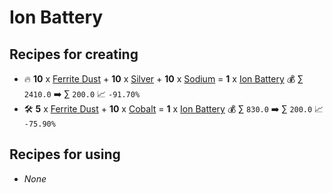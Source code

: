 # Ion Battery

## Recipes for creating

* 🔥 **10** x [Ferrite Dust](<Ferrite Dust.md>) + **10** x [Silver](<Silver.md>) + **10** x [Sodium](<Sodium.md>) = **1** x [Ion Battery](<Ion Battery.md>) 💰 ∑ `2410.0` ➡️ ∑ `200.0` 📈 `-91.70%`
* 🛠️ **5** x [Ferrite Dust](<Ferrite Dust.md>) + **10** x [Cobalt](<Cobalt.md>) = **1** x [Ion Battery](<Ion Battery.md>) 💰 ∑ `830.0` ➡️ ∑ `200.0` 📈 `-75.90%`


## Recipes for using

* _None_
